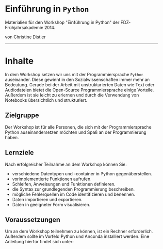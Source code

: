 # Einführung in `Python`

Materialien für den Workshop "Einführung in Python" der FDZ-Frühjahrsakademie 2014.

von Christine Distler

---

# Inhalte

In dem Workshop setzen wir uns mit der Programmiersprache `Python` auseinander. Diese gewinnt in den Sozialwissenschaften immer mehr an Bedeutung. Gerade bei der Arbeit mit unstrukturierten Daten wie Text oder Audiodateien bietet die Open-Source Programmiersprache einige Vorteile. Außerdem ist sie leicht zu erlernen und durch die Verwendung von Notebooks übersichtlich und strukturiert. 


## Zielgruppe

Der Workshop ist für alle Personen, die sich mit der Programmiersprache Python auseinandersetzen möchten und Spaß an der Programmierung haben. 
 
## Lernziele

Nach erfolgreicher Teilnahme an dem Workshop können Sie: 
-  verschiedene Datentypen und -container in Python gegenüberstellen.
-  vorimplementierte Funktionen aufrufen.
-  Schleifen, Anweisungen und Funktionen definieren.
-  die Syntax zur grundlegenden Programmierung beschreiben.
-  mögliche Fehlerquellen im Code identifizieren und benennen.
-  Daten importieren und exportieren.
-  Daten in geeigneter Form visualisieren.

## Voraussetzungen

Um an dem Workshop teilnehmen zu können, ist ein Rechner erforderlich. Außerdem sollte im Vorfeld Python und Anconda installiert werden. Eine Anleitung hierfür findet sich unter: 
